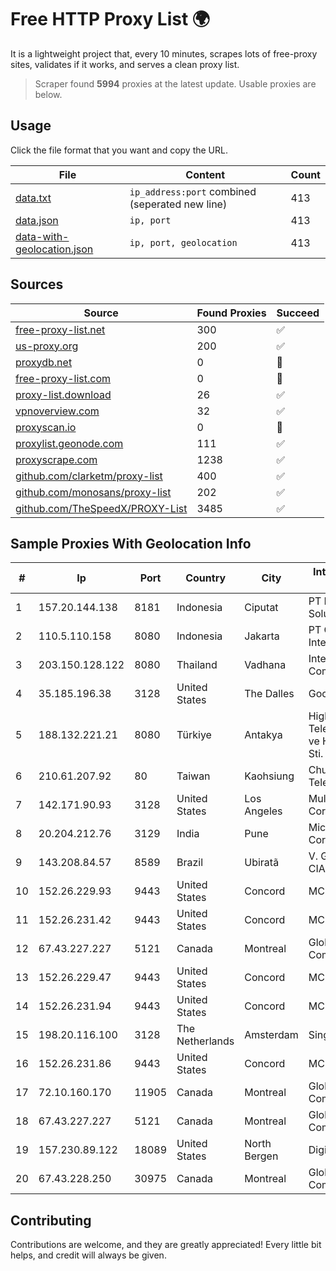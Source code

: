 
# Free HTTP Proxy List 🌍

It is a lightweight project that, every 10 minutes, scrapes lots of free-proxy sites, validates if it works, and serves a clean proxy list.


> Scraper found **5994** proxies at the latest update. Usable proxies are below.

## Usage

Click the file format that you want and copy the URL.


|File|Content|Count|
|----|-------|-----|
|[data.txt](https://raw.githubusercontent.com/themiralay/Proxy-List-World/master/data.txt)|`ip_address:port` combined (seperated new line)|413|
|[data.json](https://raw.githubusercontent.com/themiralay/Proxy-List-World/master/data.json)|`ip, port`|413|
|[data-with-geolocation.json](https://raw.githubusercontent.com/themiralay/Proxy-List-World/master/data-with-geolocation.json)|`ip, port, geolocation`|413|

## Sources

|Source|Found Proxies|Succeed|
|------|-------------|-------|
|[free-proxy-list.net](https://free-proxy-list.net)|300|✅|
|[us-proxy.org](https://www.us-proxy.org)|200|✅|
|[proxydb.net](http://proxydb.net)|0|🚫|
|[free-proxy-list.com](https://free-proxy-list.com/?page=&port=&type%5B%5D=http&type%5B%5D=https&up_time=0&search=Search)|0|🚫|
|[proxy-list.download](https://www.proxy-list.download/HTTP)|26|✅|
|[vpnoverview.com](https://vpnoverview.com/privacy/anonymous-browsing/free-proxy-servers)|32|✅|
|[proxyscan.io](https://www.proxyscan.io)|0|🚫|
|[proxylist.geonode.com](https://proxylist.geonode.com/api/proxy-list?limit=300&page=1&sort_by=lastChecked&sort_type=desc&protocols=http,https)|111|✅|
|[proxyscrape.com](https://api.proxyscrape.com/v2/?request=displayproxies&protocol=http&timeout=10000&country=all&ssl=all&anonymity=all)|1238|✅|
|[github.com/clarketm/proxy-list](https://raw.githubusercontent.com/clarketm/proxy-list/master/proxy-list-raw.txt)|400|✅|
|[github.com/monosans/proxy-list](https://raw.githubusercontent.com/monosans/proxy-list/main/proxies/http.txt)|202|✅|
|[github.com/TheSpeedX/PROXY-List](https://raw.githubusercontent.com/TheSpeedX/PROXY-List/master/http.txt)|3485|✅|


## Sample Proxies With Geolocation Info

|#|Ip|Port|Country|City|Internet Service Provider|
|-|--|----|-------|----|-------------------------|
|1|157.20.144.138|8181|Indonesia|Ciputat|PT Lintas Network Solusi|
|2|110.5.110.158|8080|Indonesia|Jakarta|PT Orion Cyber Internet|
|3|203.150.128.122|8080|Thailand|Vadhana|Internet Thailand Company Ltd|
|4|35.185.196.38|3128|United States|The Dalles|Google LLC|
|5|188.132.221.21|8080|Türkiye|Antakya|High Speed Telekomunikasyon ve Hab. Hiz. Ltd. Sti.|
|6|210.61.207.92|80|Taiwan|Kaohsiung|Chunghwa Telecom Co., Ltd.|
|7|142.171.90.93|3128|United States|Los Angeles|Multacom Corporation|
|8|20.204.212.76|3129|India|Pune|Microsoft Corporation|
|9|143.208.84.57|8589|Brazil|Ubiratã|V. GRAZIOLI & CIA. LTDA. - ME|
|10|152.26.229.93|9443|United States|Concord|MCNC|
|11|152.26.231.42|9443|United States|Concord|MCNC|
|12|67.43.227.227|5121|Canada|Montreal|GloboTech Communications|
|13|152.26.229.47|9443|United States|Concord|MCNC|
|14|152.26.231.94|9443|United States|Concord|MCNC|
|15|198.20.116.100|3128|The Netherlands|Amsterdam|SingleHop LLC|
|16|152.26.231.86|9443|United States|Concord|MCNC|
|17|72.10.160.170|11905|Canada|Montreal|GloboTech Communications|
|18|67.43.227.227|5121|Canada|Montreal|GloboTech Communications|
|19|157.230.89.122|18089|United States|North Bergen|DigitalOcean, LLC|
|20|67.43.228.250|30975|Canada|Montreal|GloboTech Communications|



## Contributing

Contributions are welcome, and they are greatly appreciated! Every
little bit helps, and credit will always be given.

